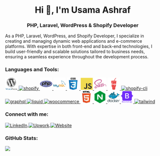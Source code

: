 <h1 align="center">Hi 👋, I'm Usama Ashraf</h1>
<h3 align="center">PHP, Laravel, WordPress & Shopify Developer</h3>

As a PHP, Laravel, WordPress, and Shopify Developer, I specialize in creating and managing dynamic web applications and e-commerce platforms. With expertise in both front-end and back-end technologies, I build user-friendly and scalable solutions tailored to business needs, ensuring a seamless experience throughout the development process.

<h3 align="left">Languages and Tools:</h3>
<p align="left">
  <!-- WordPress & Shopify specific tools -->
  <a href="https://wordpress.org/" target="_blank" rel="noreferrer"> 
    <img src="https://raw.githubusercontent.com/devicons/devicon/master/icons/wordpress/wordpress-original.svg" alt="wordpress" width="40" height="40"/> 
  </a>
  <a href="https://www.shopify.com/" target="_blank" rel="noreferrer"> 
    <img src="https://cdn.worldvectorlogo.com/logos/shopify.svg" alt="shopify" width="40" height="40"/> 
  </a>
  <a href="https://www.php.net/" target="_blank" rel="noreferrer"> 
    <img src="https://raw.githubusercontent.com/devicons/devicon/master/icons/php/php-original.svg" alt="php" width="40" height="40"/>
  </a>
  <a href="https://www.mysql.com/" target="_blank" rel="noreferrer"> 
    <img src="https://raw.githubusercontent.com/devicons/devicon/master/icons/mysql/mysql-original-wordmark.svg" alt="mysql" width="40" height="40"/> 
  </a>
  <a href="https://developer.wordpress.org/themes/" target="_blank" rel="noreferrer">
    <img src="https://raw.githubusercontent.com/devicons/devicon/master/icons/css3/css3-original-wordmark.svg" alt="css3" width="40" height="40"/>
  </a>
  <a href="https://developer.mozilla.org/en-US/docs/Web/JavaScript" target="_blank" rel="noreferrer"> 
    <img src="https://raw.githubusercontent.com/devicons/devicon/master/icons/javascript/javascript-original.svg" alt="javascript" width="40" height="40"/> 
  </a>
  <a href="https://sass-lang.com/" target="_blank" rel="noreferrer"> 
    <img src="https://raw.githubusercontent.com/devicons/devicon/master/icons/sass/sass-original.svg" alt="sass" width="40" height="40"/> 
  </a>
  <a href="https://gulpjs.com/" target="_blank" rel="noreferrer"> 
    <img src="https://raw.githubusercontent.com/devicons/devicon/master/icons/gulp/gulp-plain.svg" alt="gulp" width="40" height="40"/>
  </a>
  <a href="https://www.shopify.com/partners/shopify-cli" target="_blank" rel="noreferrer">
    <img src="https://avatars.githubusercontent.com/u/17169255?s=200&v=4" alt="shopify-cli" width="40" height="40"/>
  </a>
  <a href="https://graphql.org/" target="_blank" rel="noreferrer"> 
    <img src="https://www.vectorlogo.zone/logos/graphql/graphql-icon.svg" alt="graphql" width="40" height="40"/> 
  </a>
  <a href="https://liquid.shopify.com/" target="_blank" rel="noreferrer">
    <img src="https://github.com/user-attachments/assets/ae4e1305-6b59-4ef4-80e9-6d3d8f8e44a7" alt="liquid" width="40" height="40"/>
  </a>
  <a href="https://woocommerce.com/" target="_blank" rel="noreferrer"> 
    <img src="https://cdn.worldvectorlogo.com/logos/woocommerce.svg" alt="woocommerce" width="40" height="40"/> 
  </a>
  <a href="https://developer.mozilla.org/en-US/docs/Web/HTML" target="_blank" rel="noreferrer"> 
    <img src="https://raw.githubusercontent.com/devicons/devicon/master/icons/html5/html5-original-wordmark.svg" alt="html5" width="40" height="40"/> 
  </a>
  <a href="https://www.nginx.com/" target="_blank" rel="noreferrer"> 
    <img src="https://raw.githubusercontent.com/devicons/devicon/master/icons/nginx/nginx-original.svg" alt="nginx" width="40" height="40"/> 
  </a>
  <a href="https://www.docker.com/" target="_blank" rel="noreferrer"> 
    <img src="https://raw.githubusercontent.com/devicons/devicon/master/icons/docker/docker-original-wordmark.svg" alt="docker" width="40" height="40"/> 
  </a>
  <a href="https://getbootstrap.com/" target="_blank" rel="noreferrer"> 
    <img src="https://raw.githubusercontent.com/devicons/devicon/master/icons/bootstrap/bootstrap-plain-wordmark.svg" alt="bootstrap" width="40" height="40"/> 
  </a>
  <a href="https://tailwindcss.com/" target="_blank" rel="noreferrer"> 
    <img src="https://www.vectorlogo.zone/logos/tailwindcss/tailwindcss-icon.svg" alt="tailwind" width="40" height="40"/> 
  </a>
</p>

<h3 align="left">Connect with me:</h3>
<p align="left">
  <a href="https://www.linkedin.com/in/usama-ashraf-677508251/" target="blank">
    <img align="center" src="https://github.com/findfarhan/findfarhan/assets/121566896/d5f7a3dd-e8e9-43c8-af19-09b6036c8786" alt="LinkedIn" height="32" width="32" />
  </a>
  <a href="https://www.upwork.com/freelancers/~012e7a092b189e5d30" target="blank">
    <img align="center" src="https://github.com/findfarhan/findfarhan/assets/121566896/eeb3db21-257b-483e-a8b0-97df87e169a9" alt="Upwork" height="32" width="32" />
  </a>
  <a href="https://www.usamaashraf.dev" target="blank">
    <img align="center" src="https://github.com/findfarhan/findfarhan/assets/121566896/82dfb423-76da-486e-80d9-1cf0ccd18f51" alt="Website" height="32" width="32" />
  </a>  
</p>

### GitHub Stats:

![](http://github-profile-summary-cards.vercel.app/api/cards/profile-details?username=findusama&theme=dark)
